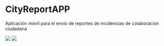 # CityReportAPP
Aplicación móvil para el envío de reportes de incidencias de colaboración ciudadana

![](https://i.gyazo.com/2879c067aa1f52620470a8b5085d564d.png)
![](https://i.gyazo.com/b87d71d7fc815ce2cd882e46fcd1b03f.png)
